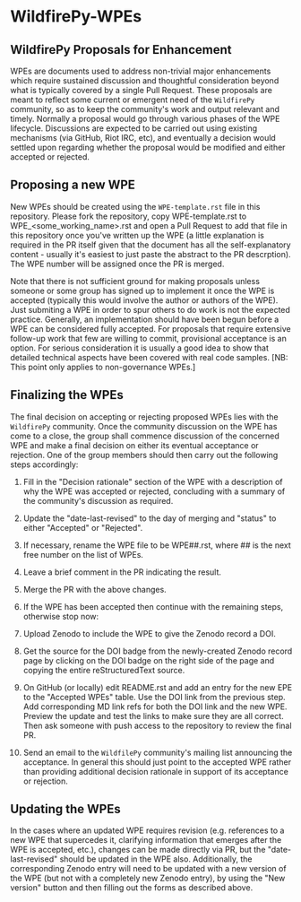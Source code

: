 # WildfirePy-WPEs

## WildfirePy Proposals for Enhancement

WPEs are documents used to address non-trivial major enhancements which require sustained discussion and thoughtful consideration beyond what is typically covered by a single Pull Request. These proposals are meant to reflect some current or emergent need of the `WildfirePy` community, so as to keep the community's work and output relevant and timely. Normally a proposal would go through various phases of the WPE lifecycle. Discussions are expected to be carried out using existing mechanisms (via GitHub, Riot IRC, etc), and eventually a decision would settled upon regarding whether the proposal would be modified and either accepted or rejected.

## Proposing a new WPE

New WPEs should be created using the `WPE-template.rst` file in this repository. Please fork the repository, copy WPE-template.rst to WPE\_<some_working_name>.rst and open a Pull Request to add that file in this repository once you've written up the WPE (a little explanation is required in the PR itself given that the document has all the self-explanatory content - usually it's easiest to just paste the abstract to the PR descrption). The WPE number will be assigned once the PR is merged.

Note that there is not sufficient ground for making proposals unless someone or some group has signed up to implement it once the WPE is accepted (typically this would involve the author or authors of the WPE). Just submiting a WPE in order to spur others to do work is not the expected practice. Generally, an implementation should have been begun before a WPE can be considered fully accepted. For proposals that require extensive follow-up work that few are willing to commit, provisional acceptance is an option. For serious consideration it is usually a good idea to show that detailed technical aspects have been covered with real code samples. [NB: This point only applies to non-governance WPEs.]

## Finalizing the WPEs

The final decision on accepting or rejecting proposed WPEs lies with the `WildfirePy` community. Once the community discussion on the WPE has come to a close, the group shall commence discussion of the concerned WPE and make a final decision on either its eventual acceptance or rejection. One of the group members should then carry out the following steps accordingly:

1. Fill in the "Decision rationale" section of the WPE with a description of why the WPE was accepted or rejected, concluding with a summary of the community's discussion as required.

2. Update the "date-last-revised" to the day of merging and "status" to either "Accepted" or "Rejected".

3. If necessary, rename the WPE file to be WPE##.rst, where ## is the next free number on the list of WPEs.

4. Leave a brief comment in the PR indicating the result.

5. Merge the PR with the above changes.

6. If the WPE has been accepted then continue with the remaining steps, otherwise stop now:

7. Upload Zenodo to include the WPE to give the Zenodo record a DOI.

8. Get the source for the DOI badge from the newly-created Zenodo record page by clicking on the DOI badge on the right side of the page and copying the entire reStructuredText source.

9. On GitHub (or locally) edit README.rst and add an entry for the new EPE to the "Accepted WPEs" table. Use the DOI link from the previous step. Add corresponding MD link refs for both the DOI link and the new WPE. Preview the update and test the links to make sure they are all correct. Then ask someone with push access to the repository to review the final PR.

10. Send an email to the `WildfilePy` community's mailing list announcing the acceptance. In general this should just point to the accepted WPE rather than providing additional decision rationale in support of its acceptance or rejection.

## Updating the WPEs

In the cases where an updated WPE requires revision (e.g. references to a new WPE that supercedes it, clarifying information that emerges after the WPE is accepted, etc.), changes can be made directly via PR, but the "date-last-revised" should be updated in the WPE also. Additionally, the corresponding Zenodo entry will need to be updated with a new version of the WPE (but not with a completely new Zenodo entry), by using the "New version" button and then filling out the forms as described above.
